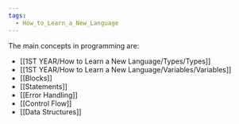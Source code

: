 ```yaml
---
tags:
  - How_to_Learn_a_New_Language
---
```

The main concepts in programming are:
- [[1ST YEAR/How to Learn a New Language/Types/Types]]
- [[1ST YEAR/How to Learn a New Language/Variables/Variables]]
- [[Blocks]]
- [[Statements]]
- [[Error Handling]]
- [[Control Flow]]
- [[Data Structures]]